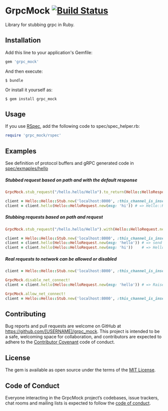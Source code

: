 # GrpcMock [![Build Status](https://travis-ci.org/ganmacs/grpc_mock.svg?branch=master)](https://travis-ci.org/ganmacs/grpc_mock)

Library for stubbing grpc in Ruby.

## Installation

Add this line to your application's Gemfile:

```ruby
gem 'grpc_mock'
```

And then execute:

    $ bundle

Or install it yourself as:

    $ gem install grpc_mock

## Usage

If you use [RSpec](https://github.com/rspec/rspec), add the following code to spec/spec_helper.rb:

```ruby
require 'grpc_mock/rspec'
```

## Examples

See definition of protocol buffers and gRPC generated code in [spec/exmaples/hello](https://github.com/ganmacs/grpc_mock/tree/master/spec/examples/hello)

##### Stubbed request based on path and with the default response

```ruby
GrpcMock.stub_request("/hello.hello/Hello").to_return(Hello::HelloResponse.new(msg: 'test'))

client = Hello::Hello::Stub.new('localhost:8000', :this_channel_is_insecure)
client = client.hello(Hello::HelloRequest.new(msg: 'hi')) # => Hello::HelloResponse.new(msg: 'test')
```

##### Stubbing requests based on path and request

```ruby
GrpcMock.stub_request("/hello.hello/Hello").with(Hello::HelloRequest.new(msg: 'hi')).to_return(Hello::HelloResponse.new(msg: 'test'))

client = Hello::Hello::Stub.new('localhost:8000', :this_channel_is_insecure)
client = client.hello(Hello::HelloRequest.new(msg: 'hello')) # => send a request to server
client = client.hello(Hello::HelloRequest.new(msg: 'hi'))    # => Hello::HelloResponse.new(msg: 'test') (without any requests to server)
```

##### Real requests to network can be allowed or disabled

```ruby
client = Hello::Hello::Stub.new('localhost:8000', :this_channel_is_insecure)

GrpcMock.disable_net_connect!
client = client.hello(Hello::HelloRequest.new(msg: 'hello')) # => Raise NetConnectNotAllowedError error

GrpcMock.allow_net_connect!
client = Hello::Hello::Stub.new('localhost:8000', :this_channel_is_insecure) # => send a request to server
```

## Contributing

Bug reports and pull requests are welcome on GitHub at https://github.com/[USERNAME]/grpc_mock. This project is intended to be a safe, welcoming space for collaboration, and contributors are expected to adhere to the [Contributor Covenant](http://contributor-covenant.org) code of conduct.

## License

The gem is available as open source under the terms of the [MIT License](https://opensource.org/licenses/MIT).

## Code of Conduct

Everyone interacting in the GrpcMock project’s codebases, issue trackers, chat rooms and mailing lists is expected to follow the [code of conduct](https://github.com/[USERNAME]/grpc_mock/blob/master/CODE_OF_CONDUCT.md).
